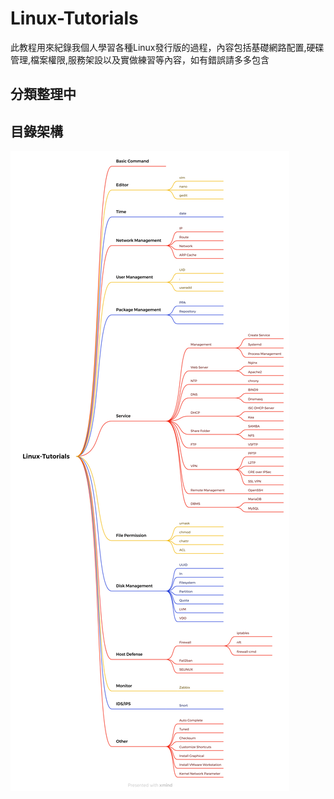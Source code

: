 # Linux-Tutorials # 

   此教程用來紀錄我個人學習各種Linux發行版的過程，內容包括基礎網路配置,硬碟管理,檔案權限,服務架設以及實做練習等內容，如有錯誤請多多包含
  
## 分類整理中 ##

## 目錄架構 ##

![](Linux-Tutorials.png)
